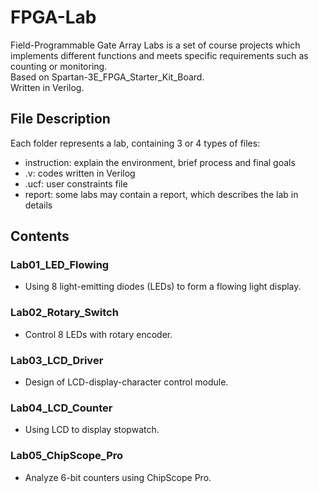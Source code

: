 # FPGA-Lab
Field-Programmable Gate Array Labs is a set of course projects which implements different functions and meets specific requirements such as counting or monitoring.<br>
Based on Spartan-3E_FPGA_Starter_Kit_Board.<br>
Written in Verilog.
## File Description
Each folder represents a lab, containing 3 or 4 types of files:
* instruction: explain the environment, brief process and final goals
* .v: codes written in Verilog
* .ucf: user constraints file
* report: some labs may contain a report, which describes the lab in details
## Contents
### Lab01_LED_Flowing
* Using 8 light-emitting diodes (LEDs) to form a flowing light display.
### Lab02_Rotary_Switch
* Control 8 LEDs with rotary encoder.
### Lab03_LCD_Driver
* Design of LCD-display-character control module.
### Lab04_LCD_Counter
* Using LCD to display stopwatch.
### Lab05_ChipScope_Pro
* Analyze 6-bit counters using ChipScope Pro.